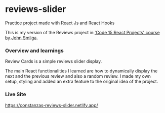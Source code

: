# reviews-slider
Practice project made with React Js and React Hooks

This is my version of the Reviews project in ['Code 15 React Projects' course by John Smilga](https://youtu.be/a_7Z7C_JCyo).

### Overview and learnings
Review Cards is a simple reviews slider display.

The main React functionalities I learned are how to dynamically display the next and the previous review and also a random review. I made my own setup, styling and added an extra feature to the original idea of the project.

### Live Site

https://constanzas-reviews-slider.netlify.app/
